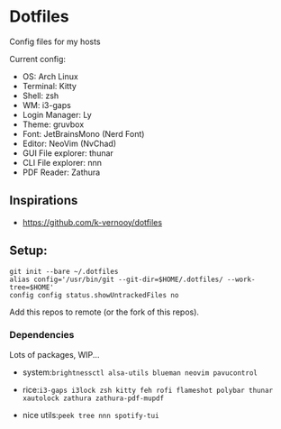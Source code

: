 # Dotfiles

Config files for my hosts

Current config:

- OS: Arch Linux
- Terminal: Kitty
- Shell: zsh
- WM: i3-gaps
- Login Manager: Ly
- Theme: gruvbox
- Font: JetBrainsMono (Nerd Font)
- Editor: NeoVim (NvChad)
- GUI File explorer: thunar
- CLI File explorer: nnn
- PDF Reader: Zathura

## Inspirations

- https://github.com/k-vernooy/dotfiles

## Setup:
```Shell
git init --bare ~/.dotfiles
alias config='/usr/bin/git --git-dir=$HOME/.dotfiles/ --work-tree=$HOME'
config config status.showUntrackedFiles no
```

Add this repos to remote (or the fork of this repos).

### Dependencies

Lots of packages, WIP...

- system:`brightnessctl alsa-utils blueman neovim pavucontrol`

- rice:`i3-gaps i3lock zsh kitty feh rofi flameshot polybar thunar xautolock zathura zathura-pdf-mupdf`

- nice utils:`peek tree nnn spotify-tui`

